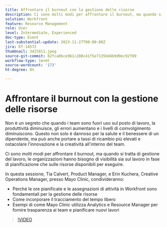 ```yaml
---
title: Affrontare il burnout con la gestione delle risorse
description: Ci sono molti modi per affrontare il burnout, ma quando si tratta di gestione del lavoro, le organizzazioni hanno bisogno di visibilità sia sul lavoro in fase di pianificazione che sulle risorse disponibili per eseguire.
solution: Workfront
feature: Resource Management
role: User
level: Intermediate, Experienced
doc-type: Event
last-substantial-update: 2023-11-27T00:00:00Z
jira: KT-14572
thumbnail: 3425811.jpeg
source-git-commit: 82fca0bce961c208c41f5e7135bd4b9d9ec92f89
workflow-type: tm+mt
source-wordcount: '173'
ht-degree: 0%

---
```



# Affrontare il burnout con la gestione delle risorse

Non è un segreto che quando i team sono fuori uso sul posto di lavoro, la produttività diminuisce, gli errori aumentano e i livelli di coinvolgimento diminuiscono. Questo non solo è dannoso per la salute e il benessere di un dipendente, ma può anche portare a tassi di ricambio più elevati e ostacolare l&#39;innovazione e la creatività all&#39;interno del team.

Ci sono molti modi per affrontare il burnout, ma quando si tratta di gestione del lavoro, le organizzazioni hanno bisogno di visibilità sia sul lavoro in fase di pianificazione che sulle risorse disponibili per eseguire.

In questa sessione, Tia Calvert, Product Manager, e Erin Kuchera, Creative Operations Manager, presso Mayo Clinic, condivideranno:

* Perché le ore pianificate e le assegnazioni di attività in Workfront sono fondamentali per la gestione delle risorse
* Come incorporare il tracciamento del tempo libero
* Esempi di come Mayo Clinic utilizza Analytics e Resource Manager per fornire trasparenza ai team e pianificare nuovi lavori

>[!VIDEO](https://video.tv.adobe.com/v/3425811/?learn=on)
